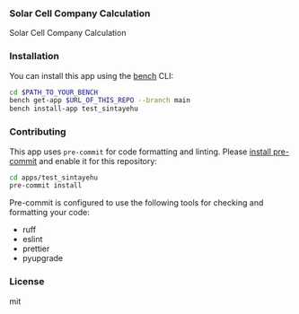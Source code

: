 ### Solar Cell Company Calculation

Solar Cell Company Calculation

### Installation

You can install this app using the [bench](https://github.com/frappe/bench) CLI:

```bash
cd $PATH_TO_YOUR_BENCH
bench get-app $URL_OF_THIS_REPO --branch main
bench install-app test_sintayehu
```

### Contributing

This app uses `pre-commit` for code formatting and linting. Please [install pre-commit](https://pre-commit.com/#installation) and enable it for this repository:

```bash
cd apps/test_sintayehu
pre-commit install
```

Pre-commit is configured to use the following tools for checking and formatting your code:

- ruff
- eslint
- prettier
- pyupgrade

### License

mit
